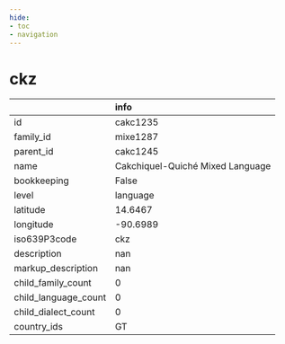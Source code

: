 ```yaml
---
hide:
- toc
- navigation
---
```

# ckz
|                      | info                             |
|:---------------------|:---------------------------------|
| id                   | cakc1235                         |
| family_id            | mixe1287                         |
| parent_id            | cakc1245                         |
| name                 | Cakchiquel-Quiché Mixed Language |
| bookkeeping          | False                            |
| level                | language                         |
| latitude             | 14.6467                          |
| longitude            | -90.6989                         |
| iso639P3code         | ckz                              |
| description          | nan                              |
| markup_description   | nan                              |
| child_family_count   | 0                                |
| child_language_count | 0                                |
| child_dialect_count  | 0                                |
| country_ids          | GT                               |